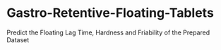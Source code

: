 # Gastro-Retentive-Floating-Tablets
Predict the Floating Lag Time, Hardness and Friability of the Prepared Dataset
